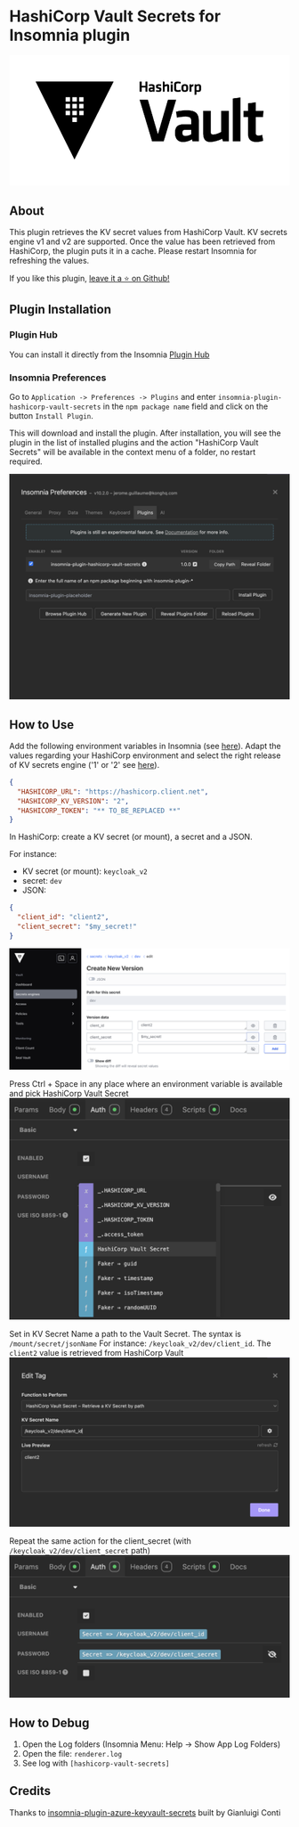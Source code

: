 # HashiCorp Vault Secrets for Insomnia plugin

<div align="center">
  <img src="assets/Vault_PrimaryLogo_Black.png" alt="Vault"/>
</div>


## About
This plugin retrieves the KV secret values from HashiCorp Vault. KV secrets engine v1 and v2 are supported. Once the value has been retrieved from HashiCorp, the plugin puts it in a cache. Please restart Insomnia for refreshing the values.

If you like this plugin, [leave it a ⭐ on Github!](https://github.com/jeromeguillaume/insomnia-plugin-hashicorp-vault-secrets)

## Plugin Installation

### Plugin Hub
You can install it directly from the Insomnia [Plugin Hub](https://insomnia.rest/plugins/insomnia-plugin-hashicorp-vault-secrets)

### Insomnia Preferences
Go to `Application -> Preferences -> Plugins` and enter `insomnia-plugin-hashicorp-vault-secrets` in the `npm package name` field and click on the button `Install Plugin`.

This will download and install the plugin. After installation, you will see the plugin in the list of installed plugins
and the action "HashiCorp Vault Secrets" will be available in the context menu of a folder, no restart required.

![Insomnia Preferences](assets/Insomnia-prefrences.png)

## How to Use
Add the following environment variables in Insomnia (see [here](https://docs.insomnia.rest/insomnia/environment-variables#environment-basics)). Adapt the values regarding your HashiCorp environment and select the right release of KV secrets engine ('1' or '2' see [here](https://developer.hashicorp.com/vault/docs/secrets/kv)).
```json
{
  "HASHICORP_URL": "https://hashicorp.client.net",
  "HASHICORP_KV_VERSION": "2",
  "HASHICORP_TOKEN": "** TO_BE_REPLACED **"
}
```
In HashiCorp: create a KV secret (or mount), a secret and a JSON.

For instance: 
- KV secret (or mount): `keycloak_v2`
- secret: `dev`
- JSON:
```json
{
  "client_id": "client2",
  "client_secret": "$my_secret!"
}
```
![Vault KV 2](assets/Vault_KV2.png)

Press Ctrl + Space in any place where an environment variable is available and pick HashiCorp Vault Secret
![Insomnia Ctrl + Space](assets/Insomnia_ctrl_space.png)

Set in KV Secret Name a path to the Vault Secret. The syntax is `/mount/secret/jsonName`
For instance: `/keycloak_v2/dev/client_id`. The `client2` value is retrieved from HashiCorp Vault
![Insomnia Edit Tag](assets/Insomnia_Edit_Tag.png)

Repeat the same action for the client_secret (with `/keycloak_v2/dev/client_secret` path)
![Insomnia All Secrets](assets/Insomnia_with_all_secrets.png)

## How to Debug
1) Open the Log folders (Insomnia Menu: Help -> Show App Log Folders)
2) Open the file: `renderer.log`
3) See log with `[hashicorp-vault-secrets]`

## Credits
Thanks to [insomnia-plugin-azure-keyvault-secrets](https://insomnia.rest/plugins/insomnia-plugin-azure-keyvault-secrets) built by Gianluigi Conti